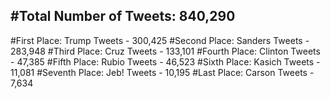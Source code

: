 #Total Number of Tweets: 840,290 
---
#First Place: Trump Tweets - 300,425
#Second Place: Sanders Tweets - 283,948
#Third Place: Cruz Tweets - 133,101
#Fourth Place: Clinton Tweets - 47,385
#Fifth Place: Rubio Tweets - 46,523
#Sixth Place: Kasich Tweets - 11,081
#Seventh Place: Jeb! Tweets - 10,195
#Last Place: Carson Tweets - 7,634
